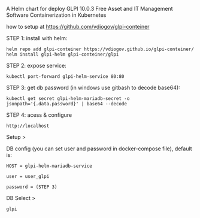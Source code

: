 
A Helm chart for deploy GLPI 10.0.3 Free Asset and IT Management
      Software Containerization in Kubernetes

how to setup at https://github.com/vdiogov/glpi-conteiner 

STEP 1: install with helm:

    helm repo add glpi-conteiner https://vdiogov.github.io/glpi-conteiner/
    helm install glpi-helm glpi-conteiner/glpi

STEP 2: expose service:

    kubectl port-forward glpi-helm-service 80:80

STEP 3: get db password (in windows use gitbash to decode base64):

    kubectl get secret glpi-helm-mariadb-secret -o jsonpath='{.data.password}' | base64 --decode

STEP 4: acess & configure

    http://localhost

Setup >

DB config (you can set user and password in docker-compose file), default is:

    HOST = glpi-helm-mariadb-service

    user = user_glpi

    password = (STEP 3)

DB Select >

    glpi